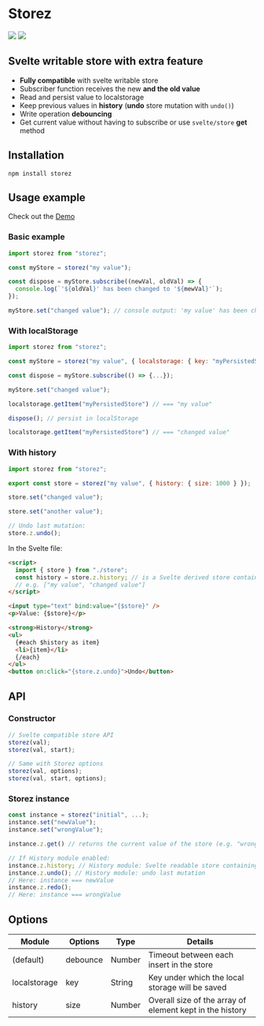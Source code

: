 # Storez

<img src="https://img.shields.io/bundlephobia/minzip/storez" />
<img src="https://img.shields.io/david/plrenaudin/svelte-storez" />

## Svelte writable store with extra feature

- **Fully compatible** with svelte writable store
- Subscriber function receives the new **and the old value**
- Read and persist value to localstorage
- Keep previous values in **history** (**undo** store mutation with `undo()`)
- Write operation **debouncing**
- Get current value without having to subscribe or use `svelte/store` **get** method

## Installation

```
npm install storez
```

## Usage example

Check out the [Demo](https://codesandbox.io/s/storez-demo-c11v9)

### Basic example

```js
import storez from "storez";

const myStore = storez("my value");

const dispose = myStore.subscribe((newVal, oldVal) => {
  console.log(`'${oldVal}' has been changed to '${mewVal}'`);
});

myStore.set("changed value"); // console output: 'my value' has been changed to 'changed value'
```

### With localStorage

```js
import storez from "storez";

const myStore = storez("my value", { localstorage: { key: "myPersistedStore" } });

const dispose = myStore.subscribe(() => {...});

myStore.set("changed value");

localstorage.getItem("myPersistedStore") // === "my value"

dispose(); // persist in localStorage

localstorage.getItem("myPersistedStore") // === "changed value"
```

### With history

```js
import storez from "storez";

export const store = storez("my value", { history: { size: 1000 } });

store.set("changed value");

store.set("another value");

// Undo last mutation:
store.z.undo();
```

In the Svelte file:

```html
<script>
  import { store } from "./store";
  const history = store.z.history; // is a Svelte derived store containing an array of all the previous values
  // e.g. ["my value", "changed value"]
</script>

<input type="text" bind:value="{$store}" />
<p>Value: {$store}</p>

<strong>History</strong>
<ul>
  {#each $history as item}
  <li>{item}</li>
  {/each}
</ul>
<button on:click="{store.z.undo}">Undo</button>
```

## API

### Constructor

```js
// Svelte compatible store API
storez(val);
storez(val, start);

// Same with Storez options
storez(val, options);
storez(val, start, options);
```

### Storez instance

```js
const instance = storez("initial", ...);
instance.set("newValue");
instance.set("wrongValue");

instance.z.get() // returns the current value of the store (e.g. "wrongValue") This value is not reactive

// If History module enabled:
instance.z.history; // History module: Svelte readable store containing the state history
instance.z.undo(); // History module: undo last mutation
// Here: instance === newValue
instance.z.redo();
// Here: instance === wrongValue


```

## Options

| Module       | Options  | Type   | Details                                                  |
| ------------ | -------- | ------ | -------------------------------------------------------- |
| (default)    | debounce | Number | Timeout between each insert in the store                 |
| localstorage | key      | String | Key under which the local storage will be saved          |
| history      | size     | Number | Overall size of the array of element kept in the history |
